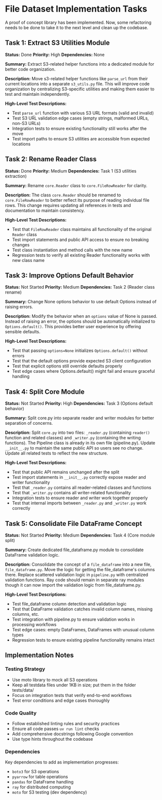 # File Dataset Implementation Tasks

A proof of concept library has been implemented. Now, some refactoring needs to be done to take it to the next level and clean up the codebase.

## Task 1: Extract S3 Utilities Module
**Status:** Done
**Priority:** High
**Dependencies:** None

**Summary:** Extract S3-related helper functions into a dedicated module for better code organization.

**Description:**
Move s3-related helper functions like `parse_url` from their current locations into a separate `s3_utils.py` file. This will improve code organization by centralizing S3-specific utilities and making them easier to test and maintain independently.

**High-Level Test Descriptions:**
- Test `parse_url` function with various S3 URL formats (valid and invalid)
- Test S3 URL validation edge cases (empty strings, malformed URLs, non-S3 URLs)
- Integration tests to ensure existing functionality still works after the move
- Test import paths to ensure S3 utilities are accessible from expected locations

## Task 2: Rename Reader Class
**Status:** Done
**Priority:** Medium
**Dependencies:** Task 1 (S3 utilities extraction)

**Summary:** Rename `core.Reader` class to `core.FileRowReader` for clarity.

**Description:**
The class `core.Reader` should be renamed to `core.FileRowReader` to better reflect its purpose of reading individual file rows. This change requires updating all references in tests and documentation to maintain consistency.

**High-Level Test Descriptions:**
- Test that `FileRowReader` class maintains all functionality of the original `Reader` class
- Test import statements and public API access to ensure no breaking changes
- Test class instantiation and method calls with the new name
- Regression tests to verify all existing Reader functionality works with new class name

## Task 3: Improve Options Default Behavior
**Status:** Not Started
**Priority:** Medium
**Dependencies:** Task 2 (Reader class rename)

**Summary:** Change None options behavior to use default Options instead of raising errors.

**Description:**
Modify the behavior when an `options` value of None is passed. Instead of raising an error, the options should be automatically initialized to `Options.default()`. This provides better user experience by offering sensible defaults.

**High-Level Test Descriptions:**
- Test that passing `options=None` initializes `Options.default()` without errors
- Test that the default options provide expected S3 client configuration
- Test that explicit options still override defaults properly
- Test edge cases where Options.default() might fail and ensure graceful handling

## Task 4: Split Core Module
**Status:** Not Started
**Priority:** High
**Dependencies:** Task 3 (Options default behavior)

**Summary:** Split core.py into separate reader and writer modules for better separation of concerns.

**Description:**
Split `core.py` into two files: `_reader.py` (containing `reader()` function and related classes) and `_writer.py` (containing the writing functions). The Pipeline class is already in its own file (pipeline.py). Update `__init__.py` to maintain the same public API so users see no change. Update all related tests to reflect the new structure.

**High-Level Test Descriptions:**
- Test that public API remains unchanged after the split
- Test import statements in `__init__.py` correctly expose reader and writer functionality
- Test that `_reader.py` contains all reader-related classes and functions
- Test that `_writer.py` contains all writer-related functionality
- Integration tests to ensure reader and writer work together properly
- Test that internal imports between `_reader.py` and `_writer.py` work correctly

## Task 5: Consolidate File DataFrame Concept
**Status:** Not Started
**Priority:** Medium
**Dependencies:** Task 4 (Core module split)

**Summary:** Create dedicated file_dataframe.py module to consolidate DataFrame validation logic.

**Description:**
Consolidate the concept of a `file_dataframe` into a new file, `file_dataframe.py`. Move the logic for getting the file_dataframe's columns there. Replace scattered validation logic in `pipeline.py` with centralized validation functions. Ray code should remain in separate ray modules though it can now import the validation logic from file_dataframe.py.

**High-Level Test Descriptions:**
- Test file_dataframe column detection and validation logic
- Test that DataFrame validation catches invalid column names, missing columns, etc.
- Test integration with pipeline.py to ensure validation works in processing workflows
- Test edge cases: empty DataFrames, DataFrames with unusual column types
- Regression tests to ensure existing pipeline functionality remains intact



## Implementation Notes

### Testing Strategy
- Use moto library to mock all S3 operations
- Keep all testdata files under 1KB in size; put them in the folder tests/data/
- Focus on integration tests that verify end-to-end workflows
- Test error conditions and edge cases thoroughly

### Code Quality
- Follow established linting rules and security practices
- Ensure all code passes `uv run lint` checks
- Add comprehensive docstrings following Google convention
- Use type hints throughout the codebase

### Dependencies
Key dependencies to add as implementation progresses:
- `boto3` for S3 operations
- `pyarrow` for table operations
- `pandas` for DataFrame handling
- `ray` for distributed computing
- `moto` for S3 testing (dev dependency)
